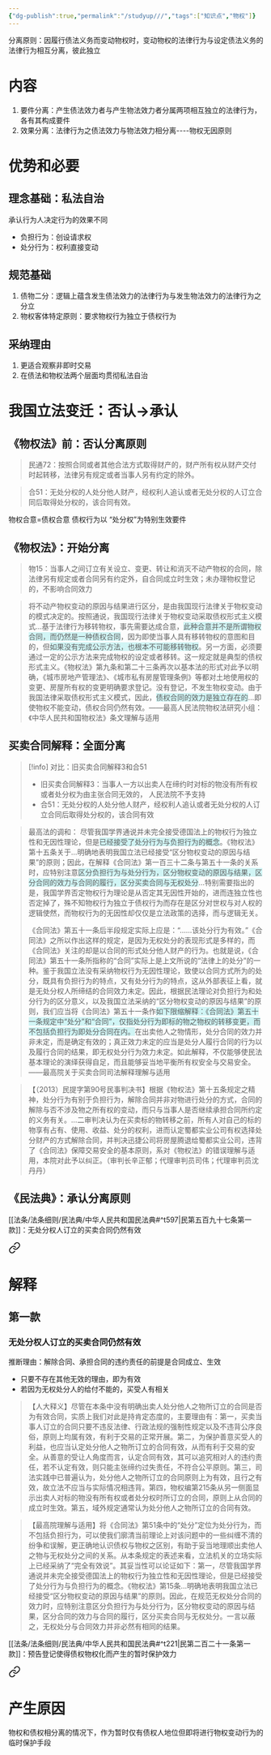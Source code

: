 ```yaml
---
{"dg-publish":true,"permalink":"/studyup///","tags":["知识点","物权"]}
---
```


分离原则：因履行债法义务而变动物权时，变动物权的法律行为与设定债法义务的法律行为相互分离，彼此独立
# 内容
1. 要件分离：产生债法效力者与产生物法效力者分属两项相互独立的法律行为，各有其构成要件
2. 效果分离：法律行为之债法效力与物法效力相分离----物权无因原则
# 优势和必要
## 理念基础：私法自治
承认行为人决定行为的效果不同
- 负担行为：创设请求权
- 处分行为：权利直接变动
## 规范基础
1. 债物二分：逻辑上蕴含发生债法效力的法律行为与发生物法效力的法律行为之分立
2. 物权客体特定原则：要求物权行为独立于债权行为
## 采纳理由
1. 更适合观察非即时交易
2. 在债法和物权法两个层面均贯彻私法自治
# 我国立法变迁：否认→承认
## 《物权法》前：否认分离原则
>民通72：按照合同或者其他合法方式取得财产的，财产所有权从财产交付时起转移，法律另有规定或者当事人另有约定的除外。

>合51：无处分权的人处分他人财产，经权利人追认或者无处分权的人订立合同后取得处分权的，该合同有效。

物权合意=债权合意
债权行为以 “处分权”为特别生效要件
## 《物权法》：开始分离
>物15：当事人之间订立有关设立、变更、转让和消灭不动产物权的合同，除法律另有规定或者合同另有约定外，自合同成立时生效；未办理物权登记的，不影响合同效力

>将不动产物权变动的原因与结果进行区分，是由我国现行法律关于物权变动的模式决定的。按照通说，我国现行法律关于物权变动采取债权形式主义模式…基于法律行为移转物权，事先需要达成合意，<span style="background:rgba(173, 239, 239, 0.55)">此种合意并不是所谓物权合同，而仍然是一种债权合同</span>，因为即使当事人具有移转物权的意图和目的，但<span style="background:rgba(173, 239, 239, 0.55)">如果没有完成公示方法，也根本不可能移转物权</span>。另一方面，必须要通过一定的公示方法来完成物权的设定或者移转。这一规定就是典型的债权形式主义。《物权法》第九条和第二十三条再次以基本法的形式对此予以明确，《城市房地产管理法》、《城市私有房屋管理条例》等都对土地使用权的变更、房屋所有权的变更明确要求登记。没有登记，不发生物权变动。由于我国法律采取债权形式主义模式，因此，<span style="background:rgba(173, 239, 239, 0.55)">债权合同的效力是独立存在的</span>…即使物权不能变动，债权合同仍然有效。——最高人民法院物权法研究小组：《中华人民共和国物权法》条文理解与适用
## 买卖合同解释：全面分离
> [!info] 对比：旧买卖合同解释3和合51
>- 旧买卖合同解释3：当事人一方以出卖人在缔约时对标的物没有所有权或者处分权为由主张合同无效的， 人民法院不予支持
>- 合51：无处分权的人处分他人财产，经权利人追认或者无处分权的人订立合同后取得处分权的，该合同有效

>最高法的调和：
>尽管我国学界通说并未完全接受德国法上的物权行为独立性和无因性理论，但是<span style="background:rgba(173, 239, 239, 0.55)">已经接受了处分行为与负担行为的概念</span>。《物权法》第十五条关于…明确地表明我国立法已经接受“区分物权变动的原因与结果”的原则；因此，在解释《合同法》第一百三十二条与第五十一条的关系时，应特别注意<span style="background:rgba(173, 239, 239, 0.55)">区分负担行为与处分行为，区分物权变动的原因与结果，区分合同的效力与合同的履行，区分买卖合同与无权处分</span>…特别需要指出的是，我国学界否定物权行为理论是从否定其无因性开始的，进而连独立性也否定掉了，殊不知物权行为独立于债权行为而存在是区分对世权与对人权的逻辑使然，而物权行为的无因性却仅仅是立法政策的选择，而与逻辑无关。
>
>《合同法》第五十一条后半段规定实际上应是：“……该处分行为有效。”《合同法》之所以作出这样的规定，是因为无权处分的表现形式是多样的，而《合同法》关注的却是以合同的形式处分他人财产的行为。也就是说，《合同法》第五十一条所指称的“合同”实际上是上文所说的“法律上的处分”的一种。鉴于我国立法没有采纳物权行为无因性理论，致使以合同方式所为的处分，既具有负担行为的特点，又有处分行为的特点，这从外部表征上看，就是无处分权人所缔结的合同效力未定。因此，根据民法理论对负担行为和处分行为的区分意义，以及我国立法采纳的“区分物权变动的原因与结果”的原则，我们应当将《合同法》第五十一条作<span style="background:rgba(173, 239, 239, 0.55)">如下限缩解释：《合同法》第五十一条规定中“处分”和“合同”，仅指处分行为即标的物之物权的转移变更，而不包括负担行为即处分合同在内。</span>在出卖他人之物情形，处分合同的效力并非未定，而是确定有效的；真正效力未定的应当是处分人履行合同的行为以及履行合同的结果，即无权处分行为效力未定。如此解释，不仅能够使民法基本理论的演绎获得自足，而且能够妥当地平衡所有权安全与交易安全。——最高院关于买卖合同司法解释理解与适用

>【（2013）民提字第90号民事判决书】根据《物权法》第十五条规定之精神，处分行为有别于负担行为，解除合同并非对物进行处分的方式，合同的解除与否不涉及物之所有权的变动，而只与当事人是否继续承担合同所约定的义务有关。…二审判决认为在买卖标的物转移之前，所有人对自己的标的物享有占有、使用、收益、处分的权利，进而认定蜀都实业公司有权选择处分财产的方式解除合同，并判决迅捷公司将房屋腾退给蜀都实业公司，违背了《合同法》保障交易安全的基本原则，系对《物权法》的错误理解与适用，本院对此予以纠正。（审判长辛正郁；代理审判员司伟；代理审判员沈丹丹）
## 《民法典》：承认分离原则
[[法条/法条细则/民法典/中华人民共和国民法典#^t597\|民第五百九十七条第一款]]：无处分权人订立的买卖合同仍然有效
>
<div class="transclusion internal-embed is-loaded"><a class="markdown-embed-link" href="/////#" aria-label="Open link"><svg xmlns="http://www.w3.org/2000/svg" width="24" height="24" viewBox="0 0 24 24" fill="none" stroke="currentColor" stroke-width="2" stroke-linecap="round" stroke-linejoin="round" class="svg-icon lucide-link"><path d="M10 13a5 5 0 0 0 7.54.54l3-3a5 5 0 0 0-7.07-7.07l-1.72 1.71"></path><path d="M14 11a5 5 0 0 0-7.54-.54l-3 3a5 5 0 0 0 7.07 7.07l1.71-1.71"></path></svg></a><div class="markdown-embed">



# 解释
## 第一款
### 无处分权人订立的买卖合同仍然有效
推断理由：解除合同、承担合同的违约责任的前提是合同成立、生效
- 只要不存在其他无效的理由，即为有效
- 若因为无权处分人的给付不能的，买受人有相关

>【人大释义】尽管在本条中没有明确出卖人处分他人之物所订立的合同是否为有效合同，实质上我们对此是持肯定态度的，主要理由有：第一，买卖当事人订立的合同只要不违反法律、行政法规的强制性规定以及不违背公序良俗，原则上均属有效，有利于交易的正常开展。第二，为保护善意买受人的利益，也应当认定处分他人之物所订立的合同有效，从而有利于交易的安全。从善意的受让人角度而言，认定合同有效，其可以追究相对人的违约责任，若不认定有效，则只能主张缔约过失责任，不符合公平原则。第三，司法实践中已普遍认为，处分他人之物所订立的合同原则上为有效，且行之有效，故立法不应当与实际情况相违背。第四，物权编第215条从另一侧面显示出卖人对标的物没有所有权或者处分权时所订立的合同，原则上从合同的成立时生效。第五，域外规定通常认为处分他人之物所订立的合同有效。

>【最高院理解与适用】将《合同法》第51条中的“处分”定位为处分行为，而不包括负担行为，可以使我们廓清当前理论上对该问题中的一些纠缠不清的纷争和误解，更正确地认识债权与物权之区别，有助于妥当地理顺出卖他人之物与无权处分之间的关系。从本条规定的表述来看，立法机关的立场实际上已经采纳了“完全有效说”。其妥当性可以论证如下：第一，尽管我国学界通说并未完全接受德国法上的物权行为独立性和无因性理论，但是已经接受了处分行为与负担行为的概念。《物权法》第15条…明确地表明我国立法已经接受“区分物权变动的原因与结果”的原则。因此，在规范无权处分合同的效力时，应特别注意区分负担行为与处分行为，区分物权变动的原因与结果，区分合同的效力与合同的履行，区分买卖合同与无权处分。一言以蔽之，无权处分与合同效力并非必然有相同的结果。

</div></div>


[[法条/法条细则/民法典/中华人民共和国民法典#^t221\|民第二百二十一条第一款]]：预告登记使得债权物权化而产生的暂时保护效力
> 
<div class="transclusion internal-embed is-loaded"><a class="markdown-embed-link" href="/////#" aria-label="Open link"><svg xmlns="http://www.w3.org/2000/svg" width="24" height="24" viewBox="0 0 24 24" fill="none" stroke="currentColor" stroke-width="2" stroke-linecap="round" stroke-linejoin="round" class="svg-icon lucide-link"><path d="M10 13a5 5 0 0 0 7.54.54l3-3a5 5 0 0 0-7.07-7.07l-1.72 1.71"></path><path d="M14 11a5 5 0 0 0-7.54-.54l-3 3a5 5 0 0 0 7.07 7.07l1.71-1.71"></path></svg></a><div class="markdown-embed">



# 产生原因
物权和债权相分离的情况下，作为暂时仅有债权人地位但即将进行物权变动行为的临时保护手段

</div></div>

